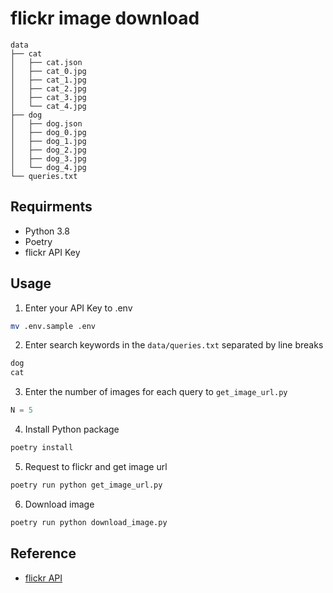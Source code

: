 # flickr image download

```
data
├── cat
│   ├── cat.json
│   ├── cat_0.jpg
│   ├── cat_1.jpg
│   ├── cat_2.jpg
│   ├── cat_3.jpg
│   └── cat_4.jpg
├── dog
│   ├── dog.json
│   ├── dog_0.jpg
│   ├── dog_1.jpg
│   ├── dog_2.jpg
│   ├── dog_3.jpg
│   └── dog_4.jpg
└── queries.txt
```

## Requirments

- Python 3.8
- Poetry
- flickr API Key

## Usage

1. Enter your API Key to .env

```bash
mv .env.sample .env
```

2. Enter search keywords in the `data/queries.txt` separated by line breaks

```txt
dog
cat
```

3. Enter the number of images for each query to `get_image_url.py` 

```python
N = 5
```

4. Install Python package

```bash
poetry install
```

5. Request to flickr and get image url

```bash
poetry run python get_image_url.py
```

6. Download image

```bash
poetry run python download_image.py
```

## Reference

- [flickr API](https://www.flickr.com/services/api/)
